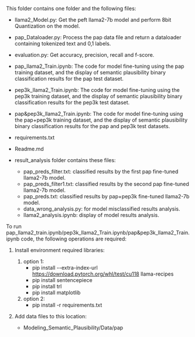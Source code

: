 This folder contains one folder and the following files:
* llama2_Model.py: Get the peft llama2-7b model and perform 8bit Quantization on the model.
* pap_Dataloader.py: Process the pap data file and return a dataloader containing tokenized text and 0,1 labels.
* evaluation.py: Get accuracy, precision, recall and f-score.
* pap_llama2_Train.ipynb: The code for model fine-tuning using the pap training dataset, and the display of semantic plausibility binary classification results for the pap test dataset.
* pep3k_llama2_Train.ipynb: The code for model fine-tuning using the pep3k training dataset, and the display of semantic plausibility binary classification results for the pep3k test dataset.
* pap&pep3k_llama2_Train.ipynb: The code for model fine-tuning using the pap+pep3k training dataset, and the display of semantic plausibility binary classification results for the pap and pep3k test datasets.
* requirements.txt
* Readme.md
* result_analysis folder contains these files:
    
    * pap_preds_filter.txt: classified results by the first pap fine-tuned llama2-7b model.
    * pap_preds_filter1.txt: classified results by the second pap fine-tuned llama2-7b model.
    * pap_preds.txt: classified results by pap+pep3k fine-tuned llama2-7b model.
    * data_wrong_analysis.py: for model misclassified results analysis.
    * llama2_analysis.ipynb: display of model results analysis.

To run pap_llama2_train.ipynb/pep3k_llama2_Train.ipynb/pap&pep3k_llama2_Train.ipynb  code, the following operations are required: 

1. Install environment required libraries:
    1. option 1:
        * pip install --extra-index-url https://download.pytorch.org/whl/test/cu118 llama-recipes
        * pip install sentencepiece
        * pip install trl 
        * pip install matplotlib
    2. option 2:
        * pip install -r requirements.txt

2. Add data files to this location:
    * Modeling_Semantic_Plausibility/Data/pap

